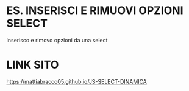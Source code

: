 # ES. INSERISCI E RIMUOVI OPZIONI SELECT

Inserisco e rimovo opzioni da una select

# LINK SITO
https://mattiabracco05.github.io/JS-SELECT-DINAMICA
